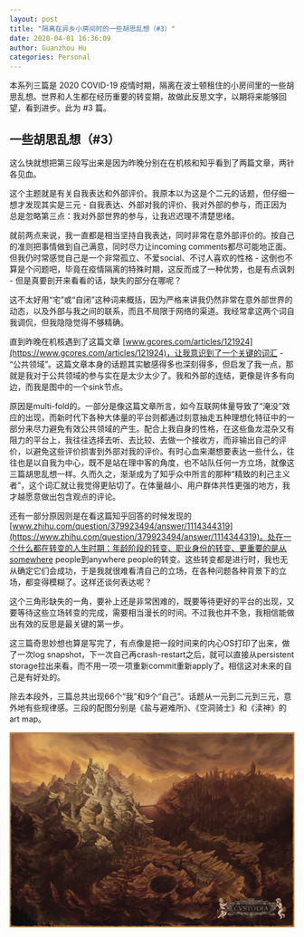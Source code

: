 ```yaml
---
layout: post
title: "隔离在异乡小房间时的一些胡思乱想（#3）"
date: 2020-04-01 16:36:09
author: Guanzhou Hu
categories: Personal
---
```


本系列三篇是 2020 COVID-19 疫情时期，隔离在波士顿租住的小房间里的一些胡思乱想。世界和人生都在经历重要的转变期，故做此反思文字，以期将来能够回望，看到进步。此为 #3 篇。

## 一些胡思乱想（#3）

这么快就想把第三段写出来是因为昨晚分别在在机核和知乎看到了两篇文章，两针各见血。

这个主题就是有关自我表达和外部评价。我原本以为这是个二元的话题，但仔细一想才发现其实是三元 - 自我表达、外部对我的评价、我对外部的参与，而正因为总是忽略第三点：我对外部世界的参与，让我迟迟理不清楚思绪。

就前两点来说，我一直都是相当坚持自我表达，同时非常在意外部评价的。按自己的准则把事情做到自己满意，同时尽力让incoming comments都尽可能地正面。但我仍时常感觉自己是一个非常孤立、不爱social、不讨人喜欢的性格 - 这倒也不算是个问题吧，毕竟在疫情隔离的特殊时期，这反而成了一种优势，也是有点讽刺 - 但是真要剖开来看看的话，缺失的部分在哪呢？

这不太好用“宅”或“自闭”这种词来概括，因为严格来讲我仍然非常在意外部世界的动态，以及外部与我之间的联系，而且不局限于网络的渠道。我经常拿这两个词自我调侃，但我隐隐觉得不够精确。

直到昨晚在机核遇到了这篇文章 [www.gcores.com/articles/121924](https://www.gcores.com/articles/121924)，让我意识到了一个关键的词汇 - “公共领域”。这篇文章本身的话题其实敏感得多也深刻得多，但启发了我一点，那就是我对于公共领域的参与实在是太少太少了。我和外部的连结，更像是许多有向边，而我是图中的一个sink节点。

原因是multi-fold的。一部分是像这篇文章所言，如今互联网体量导致了“淹没”效应的出现，而新时代下各种大体量的平台则都通过刻意抽走五种理想化特征中的一部分来尽力避免有效公共领域的产生。配合上我自身的性格，在这些鱼龙混杂又有阻力的平台上，我往往选择去听、去比较、去做一个接收方，而非输出自己的评价，以避免这些评价损害到外部对我的评价。有时心血来潮想要表达一些什么，往往也是以自我为中心，既不是站在理中客的角度，也不站队任何一方立场，就像这三篇胡思乱想一样。久而久之，渐渐成为了知乎众中所言的那种“精致的利己主义者”，这个词汇就让我觉得更贴切了。在体量越小、用户群体共性更强的地方，我才越愿意做出包含观点的评论。

还有一部分原因则是在看这篇知乎回答的时候发现的 [www.zhihu.com/question/379923494/answer/1114344319](https://www.zhihu.com/question/379923494/answer/1114344319)。处在一个什么都在转变的人生时期：年龄阶段的转变、职业身份的转变、更重要的是从somewhere people到anywhere people的转变。这些转变都是进行时，我也无从确定它们会成功，于是我就很难看清自己的立场，在各种问题各种背景下的立场，都变得模糊了。这样还谈何表达呢？

这个三角形缺失的一角，要补上还是非常困难的，既要等待更好的平台的出现，又要等待这些立场转变的完成，需要相当漫长的时间。不过我也并不急，我相信能做出有效的反思是最关键的第一步。

这三篇奇思妙想也算是写完了，有点像是把一段时间来的内心OS打印了出来，做了一次log snapshot，下一次自己再crash-restart之后，就可以直接从persistent storage拉出来看，而不用一项一项重新commit重新apply了。相信这对未来的自己是有好处的。

除去本段外，三篇总共出现66个“我”和9个“自己”。话题从一元到二元到三元，意外地有些规律感。三段的配图分别是《盐与避难所》、《空洞骑士》和《渎神》的art map。

![Cvstodia](/assets/img/Cvstodia.png)
